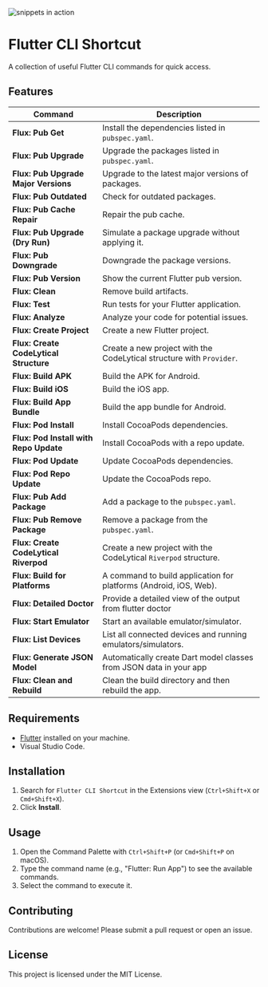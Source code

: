 ![snippets in action](media/flutter_cli_shortcut.gif)

# Flutter CLI Shortcut

A collection of useful Flutter CLI commands for quick access.

## Features

| Command                                | Description                                                          |
| -------------------------------------- | -------------------------------------------------------------------- |
| **Flux: Pub Get**                      | Install the dependencies listed in `pubspec.yaml`.                   |
| **Flux: Pub Upgrade**                  | Upgrade the packages listed in `pubspec.yaml`.                       |
| **Flux: Pub Upgrade Major Versions**   | Upgrade to the latest major versions of packages.                    |
| **Flux: Pub Outdated**                 | Check for outdated packages.                                         |
| **Flux: Pub Cache Repair**             | Repair the pub cache.                                                |
| **Flux: Pub Upgrade (Dry Run)**        | Simulate a package upgrade without applying it.                      |
| **Flux: Pub Downgrade**                | Downgrade the package versions.                                      |
| **Flux: Pub Version**                  | Show the current Flutter pub version.                                |
| **Flux: Clean**                        | Remove build artifacts.                                              |
| **Flux: Test**                         | Run tests for your Flutter application.                              |
| **Flux: Analyze**                      | Analyze your code for potential issues.                              |
| **Flux: Create Project**               | Create a new Flutter project.                                        |
| **Flux: Create CodeLytical Structure** | Create a new project with the CodeLytical structure with `Provider`. |
| **Flux: Build APK**                    | Build the APK for Android.                                           |
| **Flux: Build iOS**                    | Build the iOS app.                                                   |
| **Flux: Build App Bundle**             | Build the app bundle for Android.                                    |
| **Flux: Pod Install**                  | Install CocoaPods dependencies.                                      |
| **Flux: Pod Install with Repo Update** | Install CocoaPods with a repo update.                                |
| **Flux: Pod Update**                   | Update CocoaPods dependencies.                                       |
| **Flux: Pod Repo Update**              | Update the CocoaPods repo.                                           |
| **Flux: Pub Add Package**              | Add a package to the `pubspec.yaml`.                                 |
| **Flux: Pub Remove Package**           | Remove a package from the `pubspec.yaml`.                            |
| **Flux: Create CodeLytical Riverpod**  | Create a new project with the CodeLytical `Riverpod` structure.      |
| **Flux: Build for Platforms**          | A command to build application for platforms (Android, iOS, Web).    |
| **Flux: Detailed Doctor**              | Provide a detailed view of the output from flutter doctor            |
| **Flux: Start Emulator**               | Start an available emulator/simulator.                               |
| **Flux: List Devices**                 | List all connected devices and running emulators/simulators.         |
| **Flux: Generate JSON Model**          | Automatically create Dart model classes from JSON data in your app   |
| **Flux: Clean and Rebuild**            | Clean the build directory and then rebuild the app.                  |

## Requirements

- [Flutter](https://flutter.dev/docs/get-started/install) installed on your machine.
- Visual Studio Code.

## Installation

1. Search for `Flutter CLI Shortcut` in the Extensions view (`Ctrl+Shift+X` or `Cmd+Shift+X`).
2. Click **Install**.

## Usage

1. Open the Command Palette with `Ctrl+Shift+P` (or `Cmd+Shift+P` on macOS).
2. Type the command name (e.g., "Flutter: Run App") to see the available commands.
3. Select the command to execute it.

## Contributing

Contributions are welcome! Please submit a pull request or open an issue.

## License

This project is licensed under the MIT License.
